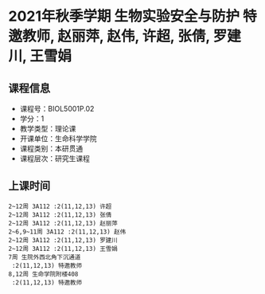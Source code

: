 # 2021年秋季学期 生物实验安全与防护 特邀教师, 赵丽萍, 赵伟, 许超, 张倩, 罗建川, 王雪娟






## 课程信息

- 课程号：BIOL5001P.02
- 学分：1
- 教学类型：理论课
- 开课单位：生命科学学院
- 课程类别：本研贯通
- 课程层次：研究生课程

## 上课时间

```
2~12周 3A112 :2(11,12,13) 许超
2~12周 3A112 :2(11,12,13) 张倩
2~12周 3A112 :2(11,12,13) 赵丽萍
2~6,9~11周 3A112 :2(11,12,13) 赵伟
2~12周 3A112 :2(11,12,13) 罗建川
2~12周 3A112 :2(11,12,13) 王雪娟
7周 生院外西北角下沉通道
 :2(11,12,13) 特邀教师
8,12周 生命学院附楼408
 :2(11,12,13) 特邀教师
```

